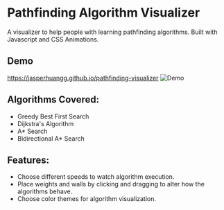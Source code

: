 # Pathfinding Algorithm Visualizer
A visualizer to help people with learning pathfinding algorithms. Built with Javascript and CSS Animations. 
## Demo
https://jasperhuangg.github.io/pathfinding-visualizer
![Demo](/PathfindingVisualizerDemo.gif)
## Algorithms Covered: 
- Greedy Best First Search
- Dijkstra's Algorithm
- A* Search
- Bidirectional A* Search
## Features:
- Choose different speeds to watch algorithm execution.
- Place weights and walls by clicking and dragging to alter how the algorithms behave.
- Choose color themes for algorithm visualization.
